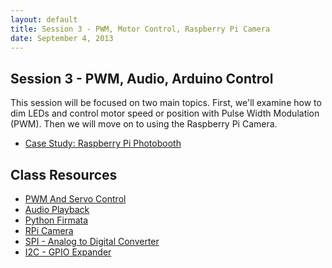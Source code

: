 ```yaml
---
layout: default
title: Session 3 - PWM, Motor Control, Raspberry Pi Camera
date: September 4, 2013
---
```


## Session 3 - PWM, Audio, Arduino Control
This session will be focused on two main topics. First, we'll examine how to dim LEDs and control motor speed or position with Pulse Width Modulation (PWM). Then we will move on to using the Raspberry Pi Camera. 

* [Case Study: Raspberry Pi Photobooth]()

## Class Resources
* [PWM And Servo Control](/session2/pwm-servo.html)
* [Audio Playback](/session3/audio.html)
* [Python Firmata](/session3/firmata.html)
* [RPi Camera](/session3/camera.html)
* [SPI - Analog to Digital Converter](/session3/spi.html)
* [I2C - GPIO Expander](/session3/i2c.html)
